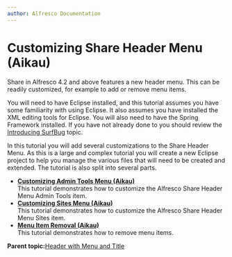 ```yaml
---
author: Alfresco Documentation
---
```


# Customizing Share Header Menu \(Aikau\)

Share in Alfresco 4.2 and above features a new header menu. This can be readily customized, for example to add or remove menu items.

You will need to have Eclipse installed, and this tutorial assumes you have some familiarity with using Eclipse. It also assumes you have installed the XML editing tools for Eclipse. You will also need to have the Spring Framework installed. If you have not already done to you should review the [Introducing SurfBug](../concepts/dev-extensions-share-surfbug.md) topic.

In this tutorial you will add several customizations to the Share Header Menu. As this is a large and complex tutorial you will create a new Eclipse project to help you manage the various files that will need to be created and extended. The tutorial is also split into several parts.

-   **[Customizing Admin Tools Menu \(Aikau\)](../tasks/dev-extensions-share-tutorials-custom-header-admin-menu.md)**  
This tutorial demonstrates how to customize the Alfresco Share Header Menu Admin Tools item.
-   **[Customizing Sites Menu \(Aikau\)](../tasks/dev-extensions-share-tutorials-custom-header-sites-menu.md)**  
This tutorial demonstrates how to customize the Alfresco Share Header Menu Sites item.
-   **[Menu Item Removal \(Aikau\)](../tasks/dev-extensions-share-tutorials-custom-header-menu-item-removal.md)**  
This tutorial demonstrates how to remove menu items.

**Parent topic:**[Header with Menu and Title](../concepts/dev-extensions-share-tutorials-header-menu-title.md)


